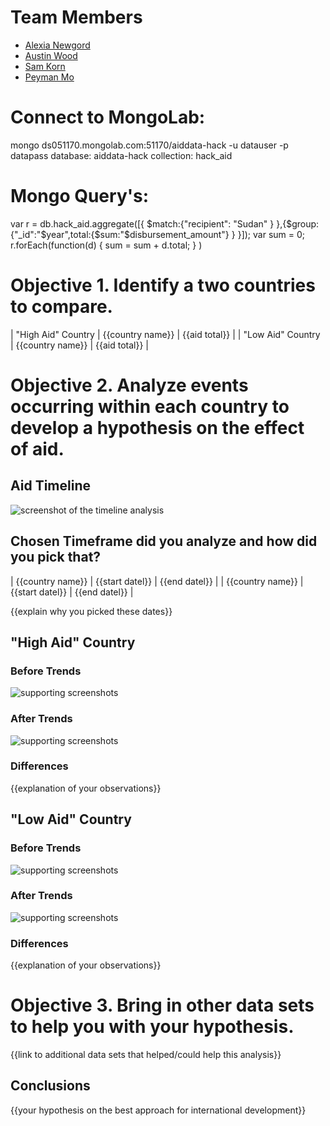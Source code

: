 # Team Members

* [Alexia Newgord](https://github.com/alne4294)
* [Austin Wood](https://github.com/indiesquidge)
* [Sam Korn](https://github.com/sako0938)
* [Peyman Mo](https://github.com/peymanmortazavi)

# Connect to MongoLab:
mongo ds051170.mongolab.com:51170/aiddata-hack -u datauser -p datapass
database: aiddata-hack
collection: hack_aid

# Mongo Query's:
var r = db.hack_aid.aggregate([{ $match:{"recipient": "Sudan" } },{$group:{"_id":"$year",total:{$sum:"$disbursement_amount"} } }]);
var sum = 0;
r.forEach(function(d) { sum = sum + d.total; } )

# Objective 1. Identify a two countries to compare.

| "High Aid" Country | {{country name}} | {{aid total}} |
| "Low Aid" Country | {{country name}} | {{aid total}} |


# Objective 2. Analyze events occurring within each country to develop a hypothesis on the effect of aid.

## Aid Timeline

![screenshot of the timeline analysis](image.png?raw=true) 

## Chosen Timeframe did you analyze and how did you pick that?

| {{country name}} | {{start datel}} | {{end datel}} |
| {{country name}} | {{start datel}} | {{end datel}} |

{{explain why you picked these dates}}


## "High Aid" Country

### Before Trends

![supporting screenshots](image.png?raw=true) 

### After Trends

![supporting screenshots](image.png?raw=true) 

### Differences

{{explanation of your observations}}


## "Low Aid" Country

### Before Trends

![supporting screenshots](image.png?raw=true) 

### After Trends

![supporting screenshots](image.png?raw=true) 

### Differences

{{explanation of your observations}}


# Objective 3. Bring in other data sets to help you with your hypothesis.

{{link to additional data sets that helped/could help this analysis}}


## Conclusions

{{your hypothesis on the best approach for international development}}
